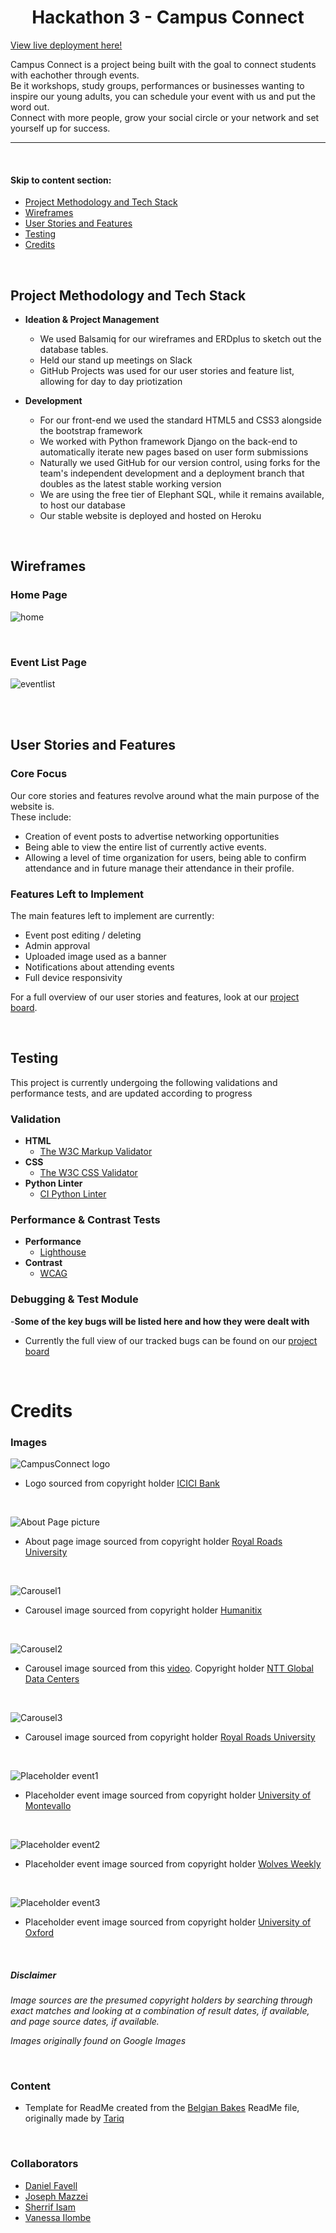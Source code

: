 <h1 align="center">Hackathon 3 - Campus Connect</h1>

[View live deployment here!](https://django-campus-connect-651e95e66b0e.herokuapp.com/)

Campus Connect is a project being built with the goal to connect students with eachother through events.   
Be it workshops, study groups, performances or businesses wanting to inspire our young adults, you can schedule your event with us and put the word out.    
Connect with more people, grow your social circle or your network and set yourself up for success.

<hr>

<br>


#### Skip to content section:

* [Project Methodology and Tech Stack](#project-methodology-and-tech-stack)
* [Wireframes](#wireframes)
* [User Stories and Features](#user-stories-and-features)
* [Testing](#testing)
* [Credits](#credits)

<br>  


## Project Methodology and Tech Stack

- __Ideation & Project Management__
  - We used Balsamiq for our wireframes and ERDplus to sketch out the database tables.
  - Held our stand up meetings on Slack
  - GitHub Projects was used for our user stories and feature list, allowing for day to day priotization

- __Development__
  - For our front-end we used the standard HTML5 and CSS3 alongside the bootstrap framework
  - We worked with Python framework Django on the back-end to automatically iterate new pages based on user form submissions
  - Naturally we used GitHub for our version control, using forks for the team's independent development and a deployment branch that doubles as the latest stable working version
  - We are using the free tier of Elephant SQL, while it remains available, to host our database
  - Our stable website is deployed and hosted on Heroku

<br>


## Wireframes

### Home Page
![home](/DocumentationAssets/HomeStickyHeader.png)

<br>

### Event List Page
![eventlist](/DocumentationAssets/EventList.png)

<br>

<br>

## User Stories and Features

### Core Focus
Our core stories and features revolve around what the main purpose of the website is.   
These include:
<ul>
<li>Creation of event posts to advertise networking opportunities</li>
<li>Being able to view the entire list of currently active events.</li>
<li>Allowing a level of time organization for users, being able to confirm attendance and in future manage their attendance in their profile.</li>
</ul>

### Features Left to Implement
The main features left to implement are currently:
- Event post editing / deleting
- Admin approval
- Uploaded image used as a banner
- Notifications about attending events
- Full device responsivity

For a full overview of our user stories and features, look at our [project board](https://github.com/users/jomazzei/projects/3/views/1).

<br>


## Testing 
This project is currently undergoing the following validations and performance tests, and are updated according to progress
### Validation
- __HTML__
  - [The W3C Markup Validator](https://validator.w3.org/#validate_by_input)
- __CSS__
  - [The W3C CSS Validator](https://jigsaw.w3.org/css-validator/)
- __Python Linter__
  - [CI Python Linter](https://pep8ci.herokuapp.com/)

### Performance & Contrast Tests
- __Performance__
  - [Lighthouse](https://developer.chrome.com/docs/lighthouse/overview)
- __Contrast__
  - [WCAG](https://chromewebstore.google.com/detail/plnahcmalebffmaghcpcmpaciebdhgdf)

### Debugging & Test Module
-__Some of the key bugs will be listed here and how they were dealt with__
  - Currently the full view of our tracked bugs can be found on our [project board](https://github.com/users/jomazzei/projects/3/views/1)

<br>


# Credits

### Images
![CampusConnect logo](/DocumentationAssets/campus_logo.png)
- Logo sourced from copyright holder [ICICI Bank](https://www.icicicareers.com/campusconnect/Home.aspx)

<br>

![About Page picture](/DocumentationAssets/about_page_background.jpg)
- About page image sourced from copyright holder [Royal Roads University](https://www.royalroads.ca/events/campus-connect-september-22)

<br>

![Carousel1](/DocumentationAssets/img1.jpg)
- Carousel image sourced from copyright holder [Humanitix](https://events.humanitix.com/campus-connect)

<br>

![Carousel2](/DocumentationAssets/img2.jpg)
- Carousel image sourced from this [video](https://www.youtube.com/watch?v=ZDKuhTLwbj0). Copyright holder [NTT Global Data Centers](https://services.global.ntt/en-us/)

<br>

![Carousel3](/DocumentationAssets/img3.jpg)
- Carousel image sourced from copyright holder [Royal Roads University](https://www.royalroads.ca/events/campus-connect-2021-september-15)

<br>

![Placeholder event1](/DocumentationAssets/careerpanel.jpg)
- Placeholder event image sourced from copyright holder [University of Montevallo](https://www.montevallo.edu/alumni/alumni-events/career-panel/)

<br>

![Placeholder event2](/DocumentationAssets/community3.jpg)
- Placeholder event image sourced from copyright holder [Wolves Weekly](https://wolvesweekly.wordpress.com/2017/12/14/service-hours-ideas/)

<br>

![Placeholder event3](/DocumentationAssets/social-mixer-777x437.jpg)
- Placeholder event image sourced from copyright holder [University of Oxford](https://www.ox.ac.uk/news/arts-blog/power-prediction-language-comprehension)

<br>

##### _Disclaimer_
  _<p>Image sources are the presumed copyright holders by searching through exact matches and looking at a combination of result dates, if available, and page source dates, if available.</p>_
  _<p>Images originally found on Google Images</p>_

<br>

### Content
- Template for ReadMe created from the [Belgian Bakes](https://github.com/Tariq-845/belgian-bakes) ReadMe file, originally made by [Tariq](https://github.com/Tariq-845)

<br>

### Collaborators 
- [Daniel Favell](https://github.com/DanielFavell)
- [Joseph Mazzei](https://github.com/jomazzei)
- [Sherrif Isam](https://github.com/Sherrif-Isam)
- [Vanessa Ilombe](https://github.com/qnessa)
